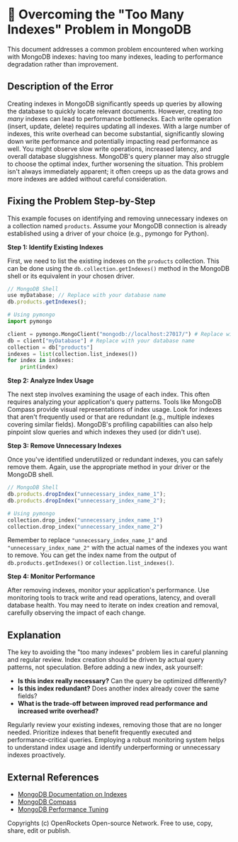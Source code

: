 # 🐞 Overcoming the "Too Many Indexes" Problem in MongoDB


This document addresses a common problem encountered when working with MongoDB indexes: having too many indexes, leading to performance degradation rather than improvement.

## Description of the Error

Creating indexes in MongoDB significantly speeds up queries by allowing the database to quickly locate relevant documents. However, creating *too many* indexes can lead to performance bottlenecks.  Each write operation (insert, update, delete) requires updating all indexes.  With a large number of indexes, this write overhead can become substantial, significantly slowing down write performance and potentially impacting read performance as well.  You might observe slow write operations, increased latency, and overall database sluggishness. MongoDB's query planner may also struggle to choose the optimal index, further worsening the situation.  This problem isn't always immediately apparent; it often creeps up as the data grows and more indexes are added without careful consideration.


## Fixing the Problem Step-by-Step

This example focuses on identifying and removing unnecessary indexes on a collection named `products`.  Assume your MongoDB connection is already established using a driver of your choice (e.g., pymongo for Python).

**Step 1: Identify Existing Indexes**

First, we need to list the existing indexes on the `products` collection.  This can be done using the `db.collection.getIndexes()` method in the MongoDB shell or its equivalent in your chosen driver.

```javascript
// MongoDB Shell
use myDatabase; // Replace with your database name
db.products.getIndexes();
```

```python
# Using pymongo
import pymongo

client = pymongo.MongoClient("mongodb://localhost:27017/") # Replace with your connection string
db = client["myDatabase"] # Replace with your database name
collection = db["products"]
indexes = list(collection.list_indexes())
for index in indexes:
    print(index)
```


**Step 2: Analyze Index Usage**

The next step involves examining the usage of each index. This often requires analyzing your application's query patterns.  Tools like MongoDB Compass provide visual representations of index usage.  Look for indexes that aren't frequently used or that are redundant (e.g., multiple indexes covering similar fields).  MongoDB's profiling capabilities can also help pinpoint slow queries and which indexes they used (or didn't use).


**Step 3: Remove Unnecessary Indexes**

Once you've identified underutilized or redundant indexes, you can safely remove them.  Again, use the appropriate method in your driver or the MongoDB shell.

```javascript
// MongoDB Shell
db.products.dropIndex("unnecessary_index_name_1");
db.products.dropIndex("unnecessary_index_name_2");
```

```python
# Using pymongo
collection.drop_index("unnecessary_index_name_1")
collection.drop_index("unnecessary_index_name_2")
```
Remember to replace `"unnecessary_index_name_1"` and `"unnecessary_index_name_2"` with the actual names of the indexes you want to remove. You can get the index name from the output of `db.products.getIndexes()` or `collection.list_indexes()`.

**Step 4: Monitor Performance**

After removing indexes, monitor your application's performance. Use monitoring tools to track write and read operations, latency, and overall database health.  You may need to iterate on index creation and removal, carefully observing the impact of each change.



## Explanation

The key to avoiding the "too many indexes" problem lies in careful planning and regular review.  Index creation should be driven by actual query patterns, not speculation.  Before adding a new index, ask yourself:

* **Is this index really necessary?** Can the query be optimized differently?
* **Is this index redundant?** Does another index already cover the same fields?
* **What is the trade-off between improved read performance and increased write overhead?**

Regularly review your existing indexes, removing those that are no longer needed.  Prioritize indexes that benefit frequently executed and performance-critical queries. Employing a robust monitoring system helps to understand index usage and identify underperforming or unnecessary indexes proactively.


## External References

* [MongoDB Documentation on Indexes](https://www.mongodb.com/docs/manual/indexes/)
* [MongoDB Compass](https://www.mongodb.com/products/compass)
* [MongoDB Performance Tuning](https://www.mongodb.com/docs/manual/tutorial/optimize-for-performance/)


Copyrights (c) OpenRockets Open-source Network. Free to use, copy, share, edit or publish.

